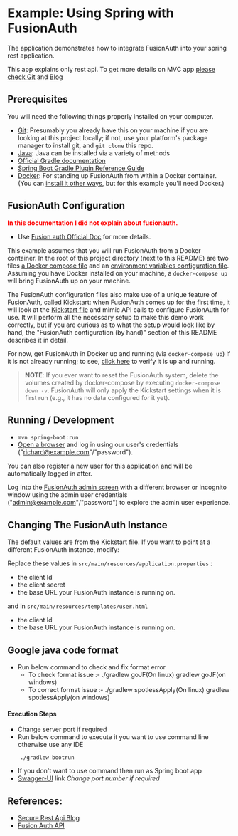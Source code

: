 
# Example: Using Spring with FusionAuth

The application demonstrates how to integrate FusionAuth into your spring rest application.

This app explains only rest api. To get more details on MVC app [please check Git](https://github.com/FusionAuth/fusionauth-example-java-spring)  and [Blog](https://fusionauth.io/blog/2023/01/03/spring-and-fusionauth)

## Prerequisites
You will need the following things properly installed on your computer.

* [Git](http://git-scm.com/): Presumably you already have this on your machine if you are looking at this project locally; if not, use your platform's package manager to install git, and `git clone` this repo.
* [Java](https://www.oracle.com/java/technologies/downloads/): Java can be installed via a variety of methods
* [Official Gradle documentation](https://docs.gradle.org)
* [Spring Boot Gradle Plugin Reference Guide](https://docs.spring.io/spring-boot/docs/3.0.2/gradle-plugin/reference/html/)
* [Docker](https://www.docker.com): For standing up FusionAuth from within a Docker container. (You can [install it other ways](https://fusionauth.io/docs/v1/tech/installation-guide/), but for this example you'll need Docker.)


## FusionAuth Configuration

<font color='red'>**In this documentation I did not explain about fusionauth.**</font>

* Use [Fusion auth Official Doc](https://fusionauth.io/docs/v1/tech/) for more details.

This example assumes that you will run FusionAuth from a Docker container. In the root of this project directory (next to this README) are two files [a Docker compose file](./docker-compose.yml) and an [environment variables configuration file](./.env). Assuming you have Docker installed on your machine, a `docker-compose up` will bring FusionAuth up on your machine.

The FusionAuth configuration files also make use of a unique feature of FusionAuth, called Kickstart: when FusionAuth comes up for the first time, it will look at the [Kickstart file](./kickstart/kickstart.json) and mimic API calls to configure FusionAuth for use. It will perform all the necessary setup to make this demo work correctly, but if you are curious as to what the setup would look like by hand, the "FusionAuth configuration (by hand)" section of this README describes it in detail.

For now, get FusionAuth in Docker up and running (via `docker-compose up`) if it is not already running; to see, [click here](http://localhost:9011/) to verify it is up and running.

> **NOTE**: If you ever want to reset the FusionAuth system, delete the volumes created by docker-compose by executing `docker-compose down -v`. FusionAuth will only apply the Kickstart settings when it is first run (e.g., it has no data configured for it yet).


## Running / Development

* `mvn spring-boot:run`
* [Open a browser](http://localhost:8080) and log in using our user's credentials ("richard@example.com"/"password").

You can also register a new user for this application and will be automatically logged in after.

Log into the [FusionAuth admin screen](http://localhost:9011) with a different browser or incognito window using the admin user credentials ("admin@example.com"/"password") to explore the admin user experience.

## Changing The FusionAuth Instance

The default values are from the Kickstart file. If you want to point at a different FusionAuth instance, modify:

Replace these values in `src/main/resources/application.properties` :

- the client Id
- the client secret
- the base URL your FusionAuth instance is running on.

and in `src/main/resources/templates/user.html`

- the client Id
- the base URL your FusionAuth instance is running on. 

## Google java code format
* Run below command to check and fix format error
    * To check format issue :- ./gradlew goJF(On linux) gradlew goJF(on windows)
    * To correct format issue :- ./gradlew spotlessApply(On linux) gradlew spotlessApply(on windows)


#### Execution Steps
- Change server port if required
- Run below command to execute it you want to use command line otherwise use any IDE
```shell
    ./gradlew bootrun
```
- If you don't want to use command then run as Spring boot app
- [Swagger-UI](http://localhost:8081/swagger-ui/index.html) link *Change port number if required*

## References:
* [Secure Rest Api Blog](https://blog.devgenius.io/rest-api-with-oidc-spring-and-fusionauth-f8a7915e4d06)
* [Fusion Auth API](https://fusionauth.io/docs/v1/tech/apis/)